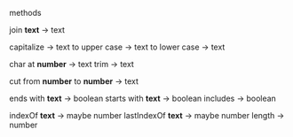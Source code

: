 methods

join __text__           -> text

capitalize              -> text
to upper case           -> text
to lower case           -> text

char at __number__      -> text
trim                    -> text

cut from
    __number__ to
    __number__          -> text

ends with __text__      -> boolean
starts with __text__    -> boolean
includes                -> boolean

indexOf __text__        -> maybe number
lastIndexOf __text__    -> maybe number
length                  -> number

